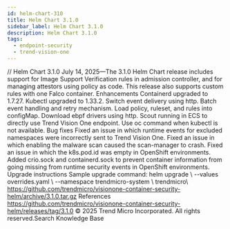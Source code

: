 ```yaml
---
id: helm-chart-310
title: Helm Chart 3.1.0
sidebar_label: Helm Chart 3.1.0
description: Helm Chart 3.1.0
tags:
  - endpoint-security
  - trend-vision-one
---
```


/*<![CDATA[*/ $('#title').html($('meta[name=map-description]').attr('content')); /*]]>*/ Helm Chart 3.1.0 July 14, 2025—The 3.1.0 Helm Chart release includes support for Image Support Verification rules in admission controller, and for managing attestors using policy as code. This release also supports custom rules with one Falco container. Enhancements Containerd upgraded to 1.7.27. Kubectl upgraded to 1.33.2. Switch event delivery using http. Batch event handling and retry mechanism. Load policy, ruleset, and rules into configMap. Download ebpf drivers using http. Scout running in ECS to directly use Trend Vision One endpoint. Use oc command when kubectl is not available. Bug fixes Fixed an issue in which runtime events for excluded namespaces were incorrectly sent to Trend Vision One. Fixed an issue in which enabling the malware scan caused the scan-manager to crash. Fixed an issue in which the k8s.pod.id was empty in OpenShift environments. Added crio.sock and containerd.sock to prevent container information from going missing from runtime security events in OpenShift environments. Upgrade instructions Sample upgrade command: helm upgrade \ --values overrides.yaml \ --namespace trendmicro-system \ trendmicro\ https://github.com/trendmicro/visionone-container-security-helm/archive/3.1.0.tar.gz References https://github.com/trendmicro/visionone-container-security-helm/releases/tag/3.1.0 © 2025 Trend Micro Incorporated. All rights reserved.Search Knowledge Base